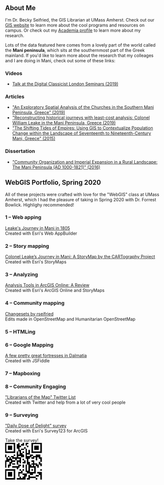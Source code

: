 ## About Me

I'm Dr. Becky Seifried, the GIS Librarian at UMass Amherst. Check out our [GIS website](https://gis.library.umass.edu/) to learn more about the cool programs and resources on campus. Or check out my [Academia profile](https://umass.academia.edu/RebeccaSeifried) to learn more about my research.

Lots of the data featured here comes from a lovely part of the world called the **Mani peninsula**, which sits at the southernmost part of the Greek mainland. If you'd like to learn more about the research that my colleages and I are doing in Mani, check out some of these links:

### Videos
* [Talk at the Digital Classicist London Seminars (2019)](https://www.youtube.com/watch?v=fFUeSnOWGuk)

### Articles
* ["An Exploratory Spatial Analysis of the Churches in the Southern Mani Peninsula, Greece" (2019)](https://works.bepress.com/rebecca-seifried/9/)
* ["Reconstructing historical journeys with least-cost analysis: Colonel William Leake in the Mani Peninsula, Greece (2019)](https://www.academia.edu/38351999/Seifried_R.M._and_C.A.M._Gardner._2019._Reconstructing_historical_journeys_with_least-cost_analysis_Colonel_William_Leake_in_the_Mani_Peninsula_Greece._Journal_of_Archaeological_Science_Reports_24_391-411)
* ["The Shifting Tides of Empires: Using GIS to Contextualize Population Change within the Landscape of Seventeenth to Nineteenth-Century Mani, Greece" (2015)](https://works.bepress.com/rebecca-seifried/4/)

### Dissertation
* ["Community Organization and Imperial Expansion in a Rural Landscape: The Mani Peninsula (AD 1000-1821)" (2016)](https://hdl.handle.net/10027/21274)


## WebGIS Portfolio, Spring 2020

All of these projects were crafted with love for the "WebGIS" class at UMass Amherst, which I had the pleasure of taking in Spring 2020 with Dr. Forrest Bowlick. Highlighy recommended!

### 1 – Web apping

[Leake's Journey in Mani in 1805](https://umass-amherst.maps.arcgis.com/apps/webappviewer/index.html?id=3244dbbb6bd24cb3b36e4edd1bd6d86d)<br>Created with Esri's Web AppBuilder 

### 2 – Story mapping

[Colonel Leake’s Journey in Mani: A StoryMap by the CARTography Project](https://storymaps.arcgis.com/stories/88695756fa0d4e2583c519fc12a60eb6)<br>Created with Esri's StoryMaps

### 3 – Analyzing

[Analysis Tools in ArcGIS Online: A Review](https://umass-amherst.maps.arcgis.com/apps/MapSeries/index.html?appid=40a158234dc0434883db94f852db00a7)<br>Created with Esri's ArcGIS Online and StoryMaps

### 4 – Community mapping

[Changesets by rseifried](https://www.openstreetmap.org/user/rseifried/history)<br>Edits made in OpenStreetMap and Humanitarian OpenStreetMap

### 5 – HTMLing


### 6 – Google Mapping

[A few pretty great fortresses in Dalmatia](https://jsfiddle.net/bd9fkxw2/)<br>Created with JSFiddle

### 7 – Mapboxing

### 8 – Community Engaging

["Librarians of the Map" Twitter List](https://twitter.com/i/lists/1256971357692342273?s=20)<br>Created with Twitter and help from a lot of very cool people

### 9 – Surveying

["Daily Dose of Delight" survey](https://umass-amherst.maps.arcgis.com/home/item.html?id=23f982f5aab1413bb76c8ae4762eac86)<br>Created with Esri's Survey123 for ArcGIS

Take the survey!<br>![QR code for the Daily Dose of Delight survey](https://github.com/rmseifried/rmseifried.github.io/blob/master/delight_QR.png?raw=true "QR code")
